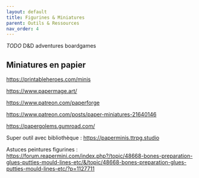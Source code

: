 ```yaml
---
layout: default
title: Figurines & Miniatures
parent: Outils & Ressources
nav_order: 4
---
```


*TODO*
D&D adventures boardgames

## Miniatures en papier 

https://printableheroes.com/minis

https://www.papermage.art/

https://www.patreon.com/paperforge

https://www.patreon.com/posts/paper-miniatures-21640146

https://papergolems.gumroad.com/

Super outil avec bibliothèque : https://paperminis.ttrpg.studio

Astuces peintures figurines : https://forum.reapermini.com/index.php?/topic/48668-bones-preparation-glues-putties-mould-lines-etc/&/topic/48668-bones-preparation-glues-putties-mould-lines-etc/?p=1127711
